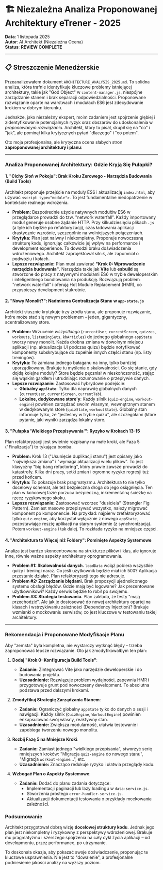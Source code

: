 # 🏗️ Niezależna Analiza Proponowanej Architektury eTrener - 2025

**Data**: 1 listopada 2025  
**Autor**: AI Architekt (Niezależna Ocena)  
**Status**: **REVIEW COMPLETE**

---

## 📋 Streszczenie Menedżerskie

Przeanalizowałem dokument `ARCHITECTURE_ANALYSIS_2025.md`. To solidna analiza, która trafnie identyfikuje kluczowe problemy istniejącej architektury, takie jak "God Object" w `content-manager.js`, niespójne zarządzanie stanem i brak separacji odpowiedzialności. Proponowane rozwiązanie oparte na warstwach i modułach ES6 jest zdecydowanie krokiem w dobrym kierunku.

Jednakże, jako niezależny ekspert, moim zadaniem jest spojrzenie głębiej i zidentyfikowanie potencjalnych ryzyk oraz obszarów do udoskonalenia w *proponowanym rozwiązaniu*. Architekt, który to pisał, skupił się na "co" i "jak", ale pominął kilka krytycznych pytań "dlaczego" i "co potem".

Oto moja profesjonalna, ale krytyczna ocena słabych stron **zaproponowanej architektury i planu**:

---

### **Analiza Proponowanej Architektury: Gdzie Kryją Się Pułapki?**

#### **1. "Cichy Słoń w Pokoju": Brak Kroku Zerowego - Narzędzia Budowania (Build Tools)**

Architekt proponuje przejście na moduły ES6 i aktualizację `index.html`, aby używać `<script type="module">`. To jest fundamentalne niedopatrzenie w kontekście realnego wdrożenia.

*   **Problem:** Bezpośrednie użycie natywnych modułów ES6 w przeglądarce prowadzi do tzw. "network waterfall". Każdy importowany moduł generuje osobne żądanie HTTP. Przy kilkudziesięciu plikach `.js` (a tyle ich będzie po refaktoryzacji), czas ładowania aplikacji drastycznie wzrośnie, szczególnie na wolniejszych połączeniach.
*   **Krytyka:** Plan jest naiwny i niekompletny. Proponuje nowoczesną strukturę kodu, ignorując całkowicie jej wpływ na performance i development experience. To dowodzi braku doświadczenia wdrożeniowego. Architekt zaprojektował silnik, ale zapomniał o podwoziu i kołach.
*   **Lepsze rozwiązanie:** Plan musi zawierać **"Krok 0: Wprowadzenie narzędzia budowania"**. Narzędzia takie jak **Vite** lub **esbuild** są stworzone do pracy z natywnymi modułami ES6 w trybie deweloperskim i inteligentnego bundlowania na produkcję. Rozwiązują problem "network waterfall" i oferują Hot Module Replacement (HMR), co przyspieszy development stukrotnie.

#### **2. "Nowy Monolit?": Nadmierna Centralizacja Stanu w `app-state.js`**

Architekt słusznie krytykuje trzy źródła stanu, ale proponuje rozwiązanie, które może stać się nowym problemem – jeden, gigantyczny, scentralizowany store.

*   **Problem:** Wrzucenie *wszystkiego* (`currentUser`, `currentScreen`, `quizzes`, `workouts`, `listeningSets`, `kbArticles`) do jednego globalnego `appState` tworzy nowy monolit. Każda drobna zmiana w dowolnym miejscu aplikacji (np. aktualizacja UI podczas quizu) będzie notyfikować komponenty subskrybujące do zupełnie innych części stanu (np. listy treningów).
*   **Krytyka:** To zamiana jednego bałaganu na inny, tylko bardziej uporządkowany. Brakuje tu myślenia o skalowalności. Co się stanie, gdy dojdą kolejne moduły? Store będzie pęczniał w nieskończoność, stając się wąskim gardłem i utrudniając rozumowanie o przepływie danych.
*   **Lepsze rozwiązanie:** Zastosować hybrydowe podejście:
    *   **Globalny `appState`**: Tylko dla naprawdę globalnych danych (`currentUser`, `currentScreen`, `currentTab`).
    *   **Lokalne, dedykowane store'y**: Każdy silnik (`quiz-engine`, `workout-engine`) powinien zarządzać swoim własnym, wewnętrznym stanem w dedykowanym store (`quizState`, `workoutState`). Globalny stan informuje tylko, że "jesteśmy w trybie quizu", ale szczegółami (które pytanie, jaki wynik) zarządza lokalny store.

#### **3. "Pułapka 'Wielkiego Przepisywania'": Ryzyko w Krokach 13-15**

Plan refaktoryzacji jest świetnie rozpisany na małe kroki, ale Faza 5 ("Finalizacja") to tykająca bomba.

*   **Problem:** Krok 13 ("Usunięcie duplikacji stanu") jest opisany jako "największa zmiana" i "wymaga aktualizacji wielu plików". To jest klasyczny "big bang refactoring", który prawie zawsze prowadzi do katastrofy. Kilka dni pracy, setki zmian i ogromne ryzyko regresji tuż przed końcem.
*   **Krytyka:** To pokazuje brak pragmatyzmu. Architektura to nie tylko docelowy schemat, ale też bezpieczna droga do jego osiągnięcia. Ten plan w końcowej fazie porzuca bezpieczną, inkrementalną ścieżkę na rzecz ryzykownego skoku.
*   **Lepsze rozwiązanie:** Zastosować wzorzec "dusiciela" (Strangler Fig Pattern). Zamiast masowo przepisywać wszystko, należy migrować komponent po komponencie. Na przykład: najpierw zrefaktoryzować tylko `quiz-engine`, aby korzystał wyłącznie z nowego `appState`, pozostawiając resztę aplikacji na starym systemie (z synchronizacją). Potem `workout-engine` i tak dalej. To rozkłada ryzyko na mniejsze części.

#### **4. "Architektura to Więcej niż Foldery": Pominięte Aspekty Systemowe**

Analiza jest bardzo skoncentrowana na strukturze plików i klas, ale ignoruje inne, równie ważne aspekty architektury oprogramowania.

*   **Problem #1: Skalowalność danych.** `loadData` wciąż pobiera wszystkie quizy i treningi naraz. Co jeśli użytkownik będzie miał ich 500? Aplikacja przestanie działać. Plan refaktoryzacji tego nie adresuje.
*   **Problem #2: Zarządzanie błędami.** Brak propozycji ujednoliconego systemu obsługi błędów. Gdzie mają być logowane? Jak prezentowane użytkownikowi? Każdy serwis będzie to robił po swojemu.
*   **Problem #3: Strategia testowania.** Plan zakłada, że testy "mają przechodzić". Ale jak je dostosować do nowej architektury opartej na klasach i wstrzykiwaniu zależności (Dependency Injection)? Brakuje wzmianki o mockowaniu serwisów, co jest kluczowe w testowaniu takiej architektury.

---

### **Rekomendacja i Proponowane Modyfikacje Planu**

Aby "zemsta" była kompletna, nie wystarczy wytknąć błędy – trzeba zaproponować lepsze rozwiązanie. Oto jak zmodyfikowałbym ten plan:

1.  **Dodaj "Krok 0: Konfiguracja Build Tools"**:
    *   **Zadanie:** Zintegrować Vite jako narzędzie deweloperskie i do budowania projektu.
    *   **Uzasadnienie:** Rozwiązuje problem wydajności, zapewnia HMR i przygotowuje grunt pod nowoczesny development. To absolutna podstawa przed dalszymi krokami.

2.  **Zmodyfikuj Strategię Zarządzania Stanem**:
    *   **Zadanie:** Ograniczyć globalny `appState` tylko do danych o sesji i nawigacji. Każdy silnik (`QuizEngine`, `WorkoutEngine`) powinien enkapsulować swój własny, reaktywny stan.
    *   **Uzasadnienie:** Zwiększa modularność, ułatwia testowanie i zapobiega tworzeniu nowego monolitu.

3.  **Rozbij Fazę 5 na Mniejsze Kroki**:
    *   **Zadanie:** Zamiast jednego "wielkiego przepisania", stworzyć serię mniejszych kroków: "Migracja `quiz-engine` do nowego stanu", "Migracja `workout-engine`...", etc.
    *   **Uzasadnienie:** Znacząco redukuje ryzyko i ułatwia przeglądy kodu.

4.  **Wzbogać Plan o Aspekty Systemowe**:
    *   **Zadanie:** Dodać do planu zadania dotyczące:
        *   Implementacji paginacji lub lazy loadingu w `data-service.js`.
        *   Stworzenia prostego `error-handler-service.js`.
        *   Aktualizacji dokumentacji testowania o przykłady mockowania zależności.

### **Podsumowanie**

Architekt przygotował dobrą wizję **docelowej struktury kodu**. Jednak jego plan jest niekompletny i ryzykowny z perspektywy wdrożeniowej. Brakuje mu pragmatyzmu i szerszego spojrzenia na cały cykl życia aplikacji – od developmentu, przez performance, po utrzymanie.

To doskonała okazja, aby pokazać swoje doświadczenie, proponując te kluczowe usprawnienia. Nie jest to "dowalenie", a profesjonalne podniesienie jakości analizy na wyższy poziom.
